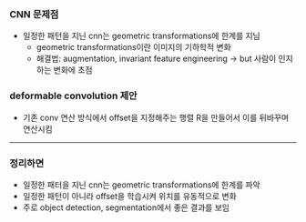 ### CNN 문제점
- 일정한 패턴을 지닌 cnn는 geometric transformations에 한계를 지님
    - geometric transformations이란 이미지의 기하학적 변화
    - 해결법: augmentation, invariant feature engineering -> but 사람이 인지하는 변화에 초점
### deformable convolution 제안
- 기존 conv 연산 방식에서 offset을 지정해주는 행렬 R을 만들어서 이를 뒤바꾸며 연산시킴
---
### 정리하면
- 일정한 패터을 지닌 cnn는 geometric transformations에 한계를 파악
- 일정한 패턴이 아니라 offset을 학습시켜 위치를 유동적으로 변화
- 주로 object detection, segmentation에서 좋은 결과를 보임
